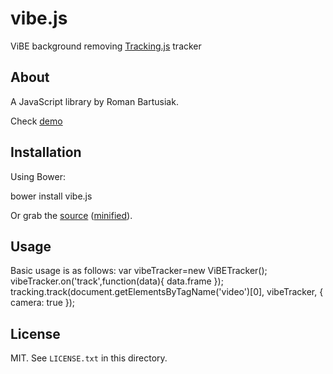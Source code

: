 # vibe.js

ViBE background removing [Tracking.js](http://trackingjs.com) tracker

## About

A JavaScript library by Roman Bartusiak.

Check  [demo](http://riomus.github.io/vibe.js)

## Installation

Using Bower:

bower install vibe.js

Or grab the [source](https://github.com/riomus/vibe.js/dist/vibe.js) ([minified](https://github.com/riomus/vibe.js/dist/vibe.min.js)).

## Usage

Basic usage is as follows:
var vibeTracker=new ViBETracker();
vibeTracker.on('track',function(data){
  data.frame 
});
tracking.track(document.getElementsByTagName('video')[0], vibeTracker, { camera: true });

## License

MIT. See `LICENSE.txt` in this directory.
